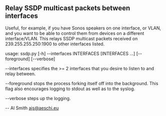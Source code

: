 Relay SSDP multicast packets between interfaces
-----------------------------------------------

Useful, for example, if you have Sonos speakers on one interface, or VLAN,
and you want to be able to control them from devices on a different
interface/VLAN. This relays SSDP multicast packets received on
239.255.255.250:1900 to other interfaces listed.

usage: ssdp.py [-h] --interfaces INTERFACES [INTERFACES ...] [--foreground] [--verbose]

--interfaces specifies the >= 2 interfaces that you desire to listen to and
relay between.

--foreground stops the process forking itself off into the background. This
flag also encourages logging to stdout as well as to the syslog.

--verbose steps up the logging.


-- 
Al Smith <ajs@aeschi.eu>

